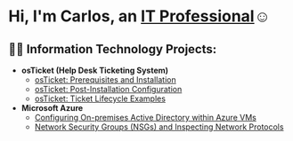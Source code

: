 <h1>Hi, I'm Carlos, an <a href="https://www.linkedin.com/in/carlos-marin-05210317a/">IT Professional</a>☺</h1>

<h2>👨‍💻 Information Technology Projects:</h2>

- <b>osTicket (Help Desk Ticketing System)</b>
  - [osTicket: Prerequisites and Installation]()
  - [osTicket: Post-Installation Configuration]()
  - [osTicket: Ticket Lifecycle Examples]()
- <b>Microsoft Azure</b>
  - [Configuring On-premises Active Directory within Azure VMs]()
  - [Network Security Groups (NSGs) and Inspecting Network Protocols]()
